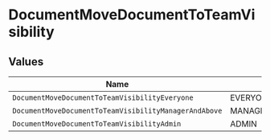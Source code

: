 # DocumentMoveDocumentToTeamVisibility


## Values

| Name                                                  | Value                                                 |
| ----------------------------------------------------- | ----------------------------------------------------- |
| `DocumentMoveDocumentToTeamVisibilityEveryone`        | EVERYONE                                              |
| `DocumentMoveDocumentToTeamVisibilityManagerAndAbove` | MANAGER_AND_ABOVE                                     |
| `DocumentMoveDocumentToTeamVisibilityAdmin`           | ADMIN                                                 |